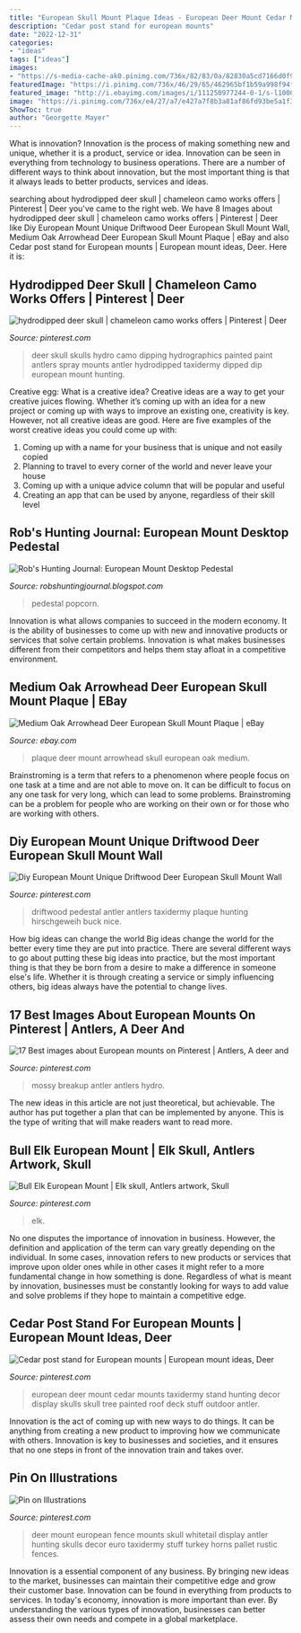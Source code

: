 ```yaml
---
title: "European Skull Mount Plaque Ideas - European Deer Mount Cedar Mounts Taxidermy Stand Hunting Decor Display Skulls Skull Tree Painted Roof Deck Stuff Outdoor Antler"
description: "Cedar post stand for european mounts"
date: "2022-12-31"
categories:
- "ideas"
tags: ["ideas"]
images:
- "https://s-media-cache-ak0.pinimg.com/736x/82/83/0a/82830a5cd7166d0f9aa8b449846814f2.jpg"
featuredImage: "https://i.pinimg.com/736x/46/29/65/462965bf1b59a998f94fcd28852404aa.jpg"
featured_image: "http://i.ebayimg.com/images/i/111250977244-0-1/s-l1000.jpg"
image: "https://i.pinimg.com/736x/e4/27/a7/e427a7f8b3a81af86fd93be5a1f33341.jpg"
ShowToc: true
author: "Georgette Mayer"
---
```



What is innovation?
Innovation is the process of making something new and unique, whether it is a product, service or idea. Innovation can be seen in everything from technology to business operations. There are a number of different ways to think about innovation, but the most important thing is that it always leads to better products, services and ideas.

	

		
searching about hydrodipped deer skull | chameleon camo works offers | Pinterest | Deer you've came to the right web. We have 8 Images about hydrodipped deer skull | chameleon camo works offers | Pinterest | Deer like Diy European Mount Unique Driftwood Deer European Skull Mount Wall, Medium Oak Arrowhead Deer European Skull Mount Plaque | eBay and also Cedar post stand for European mounts | European mount ideas, Deer. Here it is:
		
    
## Hydrodipped Deer Skull | Chameleon Camo Works Offers | Pinterest | Deer

<img loading=lazy src="https://s-media-cache-ak0.pinimg.com/736x/82/83/0a/82830a5cd7166d0f9aa8b449846814f2.jpg" onerror="this.onerror=null;this.src='https://tse4.mm.bing.net/th?id=OIP.K5v7DooeDbYMhFHxIUX25QHaJ3&amp;pid=15.1';" alt="hydrodipped deer skull | chameleon camo works offers | Pinterest | Deer">

_Source: pinterest.com_

>deer skull skulls hydro camo dipping hydrographics painted paint antlers spray mounts antler hydrodipped taxidermy dipped dip european mount hunting. 

	

Creative egg: What is a creative idea?
Creative ideas are a way to get your creative juices flowing. Whether it’s coming up with an idea for a new project or coming up with ways to improve an existing one, creativity is key. However, not all creative ideas are good. Here are five examples of the worst creative ideas you could come up with:
1. Coming up with a name for your business that is unique and not easily copied
2. Planning to travel to every corner of the world and never leave your house
3. Coming up with a unique advice column that will be popular and useful
4. Creating an app that can be used by anyone, regardless of their skill level

    
## Rob&#039;s Hunting Journal: European Mount Desktop Pedestal

<img loading=lazy src="https://2.bp.blogspot.com/-B329ryVq-5s/Tau1bZEzR6I/AAAAAAAACEA/nSIf2IHNYPU/s1600/IMG_8445.JPG" onerror="this.onerror=null;this.src='https://tse4.mm.bing.net/th?id=OIP.87c0QRzMcdL9-4f-LXp3nwHaLK&amp;pid=15.1';" alt="Rob&#039;s Hunting Journal: European Mount Desktop Pedestal">

_Source: robshuntingjournal.blogspot.com_

>pedestal popcorn. 

	

Innovation is what allows companies to succeed in the modern economy. It is the ability of businesses to come up with new and innovative products or services that solve certain problems. Innovation is what makes businesses different from their competitors and helps them stay afloat in a competitive environment.

    
## Medium Oak Arrowhead Deer European Skull Mount Plaque | EBay

<img loading=lazy src="http://i.ebayimg.com/images/i/111250977244-0-1/s-l1000.jpg" onerror="this.onerror=null;this.src='https://tse4.mm.bing.net/th?id=OIP.dicCUDv-87LA-zSop_cUAAHaKc&amp;pid=15.1';" alt="Medium Oak Arrowhead Deer European Skull Mount Plaque | eBay">

_Source: ebay.com_

>plaque deer mount arrowhead skull european oak medium. 

	

Brainstroming is a term that refers to a phenomenon where people focus on one task at a time and are not able to move on. It can be difficult to focus on any one task for very long, which can lead to some problems. Brainstroming can be a problem for people who are working on their own or for those who are working with others.

    
## Diy European Mount Unique Driftwood Deer European Skull Mount Wall

<img loading=lazy src="https://i.pinimg.com/736x/e4/27/a7/e427a7f8b3a81af86fd93be5a1f33341.jpg" onerror="this.onerror=null;this.src='https://tse4.mm.bing.net/th?id=OIP.IW4x5zN6PkOGXx-XquD4wgHaJ7&amp;pid=15.1';" alt="Diy European Mount Unique Driftwood Deer European Skull Mount Wall">

_Source: pinterest.com_

>driftwood pedestal antler antlers taxidermy plaque hunting hirschgeweih buck nice. 

	

How big ideas can change the world
Big ideas change the world for the better every time they are put into practice. There are several different ways to go about putting these big ideas into practice, but the most important thing is that they be born from a desire to make a difference in someone else's life. Whether it is through creating a service or simply influencing others, big ideas always have the potential to change lives.

    
## 17 Best Images About European Mounts On Pinterest | Antlers, A Deer And

<img loading=lazy src="https://s-media-cache-ak0.pinimg.com/736x/58/43/98/584398661d9f0bf3d7867f3fd2788bcf.jpg" onerror="this.onerror=null;this.src='https://tse3.mm.bing.net/th?id=OIP.fHQHEk5IelbR3l1RKCMbvgHaNI&amp;pid=15.1';" alt="17 Best images about European mounts on Pinterest | Antlers, A deer and">

_Source: pinterest.com_

>mossy breakup antler antlers hydro. 

	

The new ideas in this article are not just theoretical, but achievable. The author has put together a plan that can be implemented by anyone. This is the type of writing that will make readers want to read more.

    
## Bull Elk European Mount | Elk Skull, Antlers Artwork, Skull

<img loading=lazy src="https://i.pinimg.com/736x/46/29/65/462965bf1b59a998f94fcd28852404aa.jpg" onerror="this.onerror=null;this.src='https://tse3.mm.bing.net/th?id=OIP.Yt4ru6B24064duYsXT-ndgHaJ4&amp;pid=15.1';" alt="Bull Elk European Mount | Elk skull, Antlers artwork, Skull">

_Source: pinterest.com_

>elk. 

	

No one disputes the importance of innovation in business. However, the definition and application of the term can vary greatly depending on the individual. In some cases, innovation refers to new products or services that improve upon older ones while in other cases it might refer to a more fundamental change in how something is done. Regardless of what is meant by innovation, businesses must be constantly looking for ways to add value and solve problems if they hope to maintain a competitive edge.

    
## Cedar Post Stand For European Mounts | European Mount Ideas, Deer

<img loading=lazy src="https://i.pinimg.com/736x/04/b6/84/04b6840976d39596372b6172d6378dba--european-mount-stand-for.jpg" onerror="this.onerror=null;this.src='https://tse1.mm.bing.net/th?id=OIP.FI9nDJ2_mkScBtn0FaroHgAAAA&amp;pid=15.1';" alt="Cedar post stand for European mounts | European mount ideas, Deer">

_Source: pinterest.com_

>european deer mount cedar mounts taxidermy stand hunting decor display skulls skull tree painted roof deck stuff outdoor antler. 

	

Innovation is the act of coming up with new ways to do things. It can be anything from creating a new product to improving how we communicate with others. Innovation is key to businesses and societies, and it ensures that no one steps in front of the innovation train and takes over.

    
## Pin On Illustrations

<img loading=lazy src="https://i.pinimg.com/736x/8f/4a/33/8f4a332f275736389284bcdd508b211f.jpg" onerror="this.onerror=null;this.src='https://tse3.mm.bing.net/th?id=OIP.UcbxmAHJwKZP7I6hMIvGkwHaJ4&amp;pid=15.1';" alt="Pin on Illustrations">

_Source: pinterest.com_

>deer mount european fence mounts skull whitetail display antler hunting skulls decor euro taxidermy stuff turkey horns pallet rustic fences. 

	

Innovation is a essential component of any business. By bringing new ideas to the market, businesses can maintain their competitive edge and grow their customer base. Innovation can be found in everything from products to services. In today's economy, innovation is more important than ever. By understanding the various types of innovation, businesses can better assess their own needs and compete in a global marketplace.

